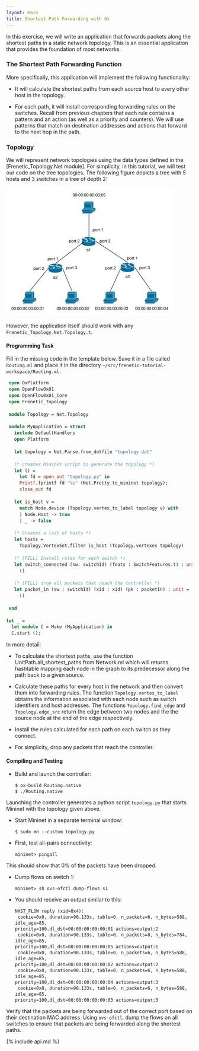 ```yaml
---
layout: main
title: Shortest Path Forwarding with Ox
---
```


In this exercise, we will write an application that forwards packets
along the shortest paths in a static network topology. This is an
essential application that provides the foundation of most networks.

### The Shortest Path Forwarding Function

More specifically, this application will implement the following
functionality:

* It will calculate the shortest paths from each source host to every
  other host in the topology.

* For each path, it will install corresponding forwarding rules on the
switches. Recall from previous chapters that each rule contains a
pattern and an action (as well as a priority and counters). We will
use patterns that match on destination addresses and actions that
forward to the next hop in the path.

### Topology

We will represent network topologies using the data types defined in
the [Frenetic_Topology.Net module]. 
For simplicity, in this tutorial, we will test our code
on the tree topologies. The following figure depicts a tree with 5
hosts and 3 switches in a tree of depth 2:

![images](../images/Routing.jpg)

However, the application itself should work with any
`Frenetic_Topology.Net.Topology.t`.

#### Programming Task

Fill in the missing code in the template below. Save it in a file
called `Routing.ml` and place it in the directory
`~/src/frenetic-tutorial-workspace/Routing.ml`.

~~~ ocaml
 open OxPlatform
 open OpenFlow0x01
 open OpenFlow0x01_Core
 open Frenetic_Topology

 module Topology = Net.Topology
 
 module MyApplication = struct
   include DefaultHandlers
   open Platform

   let topology = Net.Parse.from_dotfile "topology.dot"
   
   (* creates Mininet script to generate the topology *)
   let () = 
     let fd = open_out "topology.py" in 
     Printf.fprintf fd "%s" (Net.Pretty.to_mininet topology);
     close_out fd

   let is_host v = 
     match Node.device (Topology.vertex_to_label topology v) with 
     | Node.Host -> true 
     | _ -> false  
  
   (* Creates a list of hosts *)
   let hosts = 
     Topology.VertexSet.filter is_host (Topology.vertexes topology)

   (* [FILL] Install rules for each switch *)
   let switch_connected (sw: switchId) (feats : SwitchFeatures.t) : unit = 
     ()
    
   (* [FILL] drop all packets that reach the controller *)
   let packet_in (sw : switchId) (xid : xid) (pk : packetIn) : unit =
     ()

 end
  
let _ =
  let module C = Make (MyApplication) in
  C.start ();
~~~

In more detail:

* To calculate the shortest paths, use the function
UnitPath.all_shortest_paths from Network.ml which will returns
hashtable mapping each node in the graph to its predecessor along the
path back to a given source.

* Calculate these paths for every host in the network and then convert
  them into forwarding rules. The function `Topology.vertex_to_label`
  obtains the information associated with each node such as switch
  identifiers and host addresses. The functions `Topology.find_edge`
  and `Topology.edge_src` return the edge between two nodes and the
  the source node at the end of the edge respectively.

* Install the rules calculated for each path on each switch as they
  connect.

* For simplicity, drop any packets that reach the controller.

#### Compiling and Testing

 * Build and launch the controller:
 
       $ ox-build Routing.native
       $ ./Routing.native
 

Launching the controller generates a python script `topology.py` that
starts Mininet with the topology given above.

 * Start Mininet in a separate terminal window:

       $ sudo mn --custom topology.py
 
 * First, test all-pairs connectivity:

       mininet> pingall

 This should show that 0% of the packets have been dropped.

 * Dump flows on switch 1:

       mininet> sh ovs-ofctl dump-flows s1

 * You should receive an output similar to this:

       NXST_FLOW reply (xid=0x4):
        cookie=0x0, duration=90.133s, table=0, n_packets=6, n_bytes=588, idle_age=85, 
       priority=100,dl_dst=00:00:00:00:00:01 actions=output:2
        cookie=0x0, duration=90.133s, table=0, n_packets=8, n_bytes=784, idle_age=85, 
       priority=100,dl_dst=00:00:00:00:00:05 actions=output:1
        cookie=0x0, duration=90.133s, table=0, n_packets=6, n_bytes=588, idle_age=85, 
       priority=100,dl_dst=00:00:00:00:00:02 actions=output:2
        cookie=0x0, duration=90.133s, table=0, n_packets=6, n_bytes=588, idle_age=85, 
       priority=100,dl_dst=00:00:00:00:00:04 actions=output:3
        cookie=0x0, duration=90.133s, table=0, n_packets=6, n_bytes=588, idle_age=85, 
       priority=100,dl_dst=00:00:00:00:00:03 actions=output:3

 Verify that the packets are being forwarded out of the correct port
 based on their destination MAC address. Using `ovs-ofctl`, dump the
 flows on all switches to ensure that packets are being forwarded
 along the shortest paths.
 
{% include api.md %}
 
